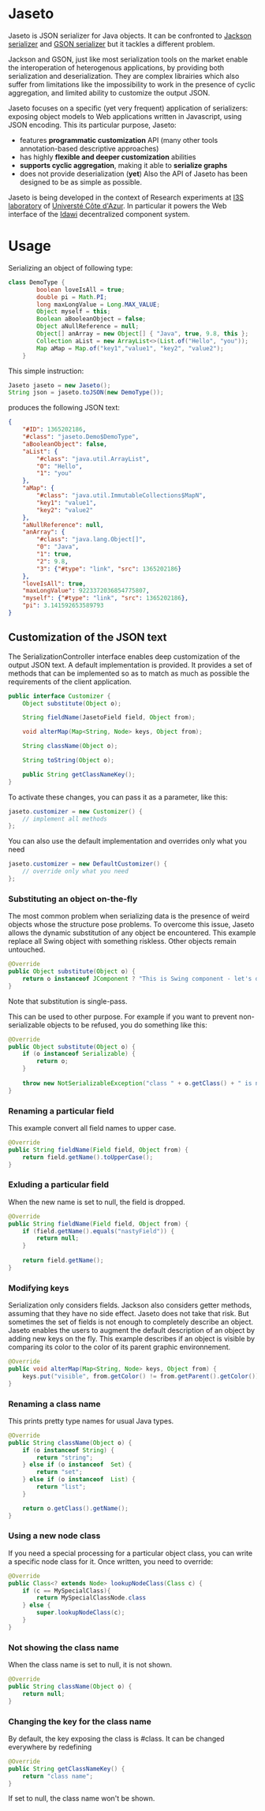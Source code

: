 # Jaseto

Jaseto is JSON serializer for Java objects. It can be confronted to [Jackson serializer](https://www.baeldung.com/jackson-custom-serialization) and [GSON serializer](https://github.com/google/gson) but it tackles a different problem.

Jackson and GSON, just like most serialization tools on the market enable the interoperation of heterogenous applications, by providing both serialization and deserialization. They are complex librairies which also suffer from limitations like the impossibility to work in the presence of cyclic aggregation, and limited ability to customize the output JSON.

Jaseto focuses on a specific (yet very frequent) application of serializers: exposing object models to Web applications written in Javascript, using JSON encoding. 
This its particular purpose, Jaseto:
- features __programmatic customization__ API (many other tools annotation-based descriptive approaches)
- has highly __flexible and deeper customization__ abilities
- __supports cyclic aggregation__, making it able to __serialize graphs__
- does not provide deserialization (__yet__)
Also the API of Jaseto has been designed to be as simple as possible.

Jaseto is being developed in the context of Research experiments at [I3S laboratory](https://www.i3s.unice.fr/) of [Universté Côte d'Azur](https://univ-cotedazur.eu/). In particular it powers the Web interface of the 
[Idawi](https://github.com/lhogie/idawi) decentralized component system.

# Usage
Serializing an object of following type:
```java
class DemoType {
		boolean loveIsAll = true;
		double pi = Math.PI;
		long maxLongValue = Long.MAX_VALUE;
		Object myself = this;
		Boolean aBooleanObject = false;
		Object aNullReference = null;
		Object[] anArray = new Object[] { "Java", true, 9.8, this };
		Collection aList = new ArrayList<>(List.of("Hello", "you"));
		Map aMap = Map.of("key1","value1", "key2", "value2");
	}
```

This simple instruction:
```java
Jaseto jaseto = new Jaseto();
String json = jaseto.toJSON(new DemoType());
```
produces the following JSON text:
```json
{
	"#ID": 1365202186,
	"#class": "jaseto.Demo$DemoType",
	"aBooleanObject": false,
	"aList": {
		"#class": "java.util.ArrayList",
		"0": "Hello",
		"1": "you"
	},
	"aMap": {
		"#class": "java.util.ImmutableCollections$MapN",
		"key1": "value1",
		"key2": "value2"
	},
	"aNullReference": null,
	"anArray": {
		"#class": "java.lang.Object[]",
		"0": "Java",
		"1": true,
		"2": 9.8,
		"3": {"#type": "link", "src": 1365202186}
	},
	"loveIsAll": true,
	"maxLongValue": 9223372036854775807,
	"myself": {"#type": "link", "src": 1365202186},
	"pi": 3.141592653589793
}
```

## Customization of the JSON text
The SerializationController interface enables deep customization of the output JSON text. A default implementation is provided.
It provides a set of methods that can be implemented so as to match as much as possible the requirements of the client application.
```java
public interface Customizer {
	Object substitute(Object o);

	String fieldName(JasetoField field, Object from);

	void alterMap(Map<String, Node> keys, Object from);

	String className(Object o);

	String toString(Object o);

	public String getClassNameKey();
}
```

To activate these changes, you can pass it as a parameter, like this:

```java
jaseto.customizer = new Customizer() {
	// implement all methods
};
```

You can also use the default implementation and overrides only what you need
```java
jaseto.customizer = new DefaultCustomizer() {
	// override only what you need
};
```
### Substituting an object on-the-fly
The most common problem when serializing data is the presence of weird objects whose the structure pose problems. To overcome this issue, Jaseto allows the dynamic substitution of any object be encountered.
This example replace all Swing object with something riskless. Other objects remain untouched.
```java
@Override
public Object substitute(Object o) {
	return o instanceof JComponent ? "This is Swing component - let's drop it" : o;
}
```
Note that substitution is single-pass.

This can be used to other purpose. For example if you want to prevent non-serializable objects to be refused, you do something like this:
```java
@Override
public Object substitute(Object o) {
	if (o instanceof Serializable) {
		return o;
	}
	
	throw new NotSerializableException("class " + o.getClass() + " is not serializable");	
}
```


### Renaming a particular field
This example convert all field names to upper case.
```java
@Override
public String fieldName(Field field, Object from) {
	return field.getName().toUpperCase();
}
```


### Exluding a particular field
When the new name is set to null, the field is dropped.
```java
@Override
public String fieldName(Field field, Object from) {
	if (field.getName().equals("nastyField")) {
		return null;
	}
		
	return field.getName();
}
```

### Modifying keys
Serialization only considers fields. Jackson also considers getter methods, assuming that they have no side effect. Jaseto does not take that risk.
But sometimes the set of fields is not enough to completely describe an object. Jaseto enables the users to augment the default description of an object by adding new keys on the fly.
This example describes if an object is visible by comparing its color to the color of its parent graphic environnement.
```java
@Override
public void alterMap(Map<String, Node> keys, Object from) {
	keys.put("visible", from.getColor() != from.getParent().getColor());
}
```

### Renaming a class name
This prints pretty type names for usual Java types.
```java
@Override
public String className(Object o) {
	if (o instanceof String) {
		return "string";
	} else if (o instanceof  Set) {
		return "set";
	} else if (o instanceof  List) {
		return "list";
	}

	return o.getClass().getName();
}
```


### Using a new node class
If you need a special processing for a particular object class, you can write a specific node class for it. Once written, you need to override:
```java
@Override
public Class<? extends Node> lookupNodeClass(Class c) {
	if (c == MySpecialClass){
		return MySpecialClassNode.class
	} else {
		super.lookupNodeClass(c);
	}
}
```


### Not showing the class name
When the class name is set to null, it is not shown.
```java
@Override
public String className(Object o) {
	return null;
}
```

### Changing the key for the class name
By default, the key exposing the class is #class. It can be changed everywhere by redefining
```java
@Override
public String getClassNameKey() {
	return "class name";
}
```
If set to null, the class name won't be shown.

